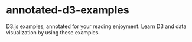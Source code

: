 annotated-d3-examples
=====================

D3.js examples, annotated for your reading enjoyment.  Learn D3 and data visualization by using these examples.
